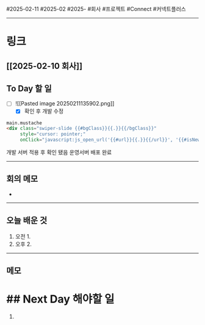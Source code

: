 #2025-02-11 #2025-02 #2025- 
#회사 #프로젝트 #Connect #커넥트플러스 


------
# 링크 
[[2025-02-10 회사]]
---
## To Day 할 일
- [ ] ![[Pasted image 20250211135902.png]]
    - [x] 확인 후 개발 수정
```html
main.mustache
<div class="swiper-slide {{#bgClass}}{{.}}{{/bgClass}}"  
     style="cursor: pointer;"  
     onClick="javascript:js_open_url('{{#url}}{{.}}{{/url}}', '{{#isNewPage}}1{{/isNewPage}}{{^isNewPage}}0{{/isNewPage}}');">
```
개발 서버 적용 후 확인 됐음
운영서버 배포 완료

---
## 회의 메모
- 
---
## 오늘 배운 것
1. 오전
    1. 
2. 오후
    2. 
---
## 메모


# ## Next Day 해야할 일
1. 
